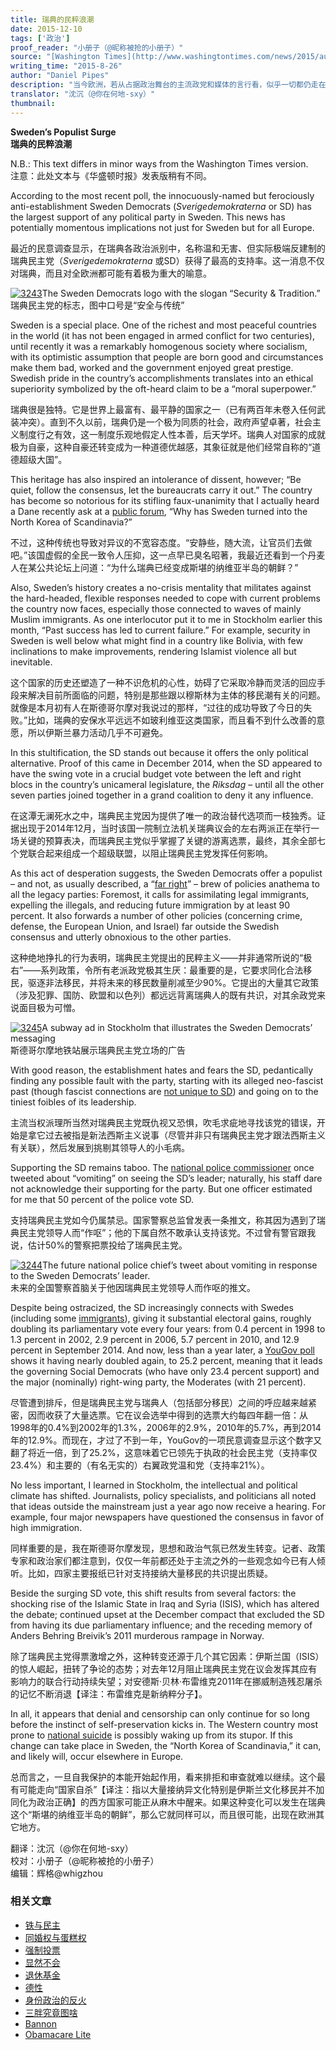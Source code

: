 ```yaml
---
title: 瑞典的民粹浪潮
date: 2015-12-10
tags: ['政治']
proof_reader: "小册子（@昵称被抢的小册子）"
source: "[Washington Times](http://www.washingtontimes.com/news/2015/aug/25/daniel-pipes-swedens-populist-surge/#.Vd0M0WN7MEw.twitter),  <http://www.danielpipes.org/16073/sweden-populist-surge>"
writing_time: "2015-8-26"
author: "Daniel Pipes"
description: "当今欧洲，若从占据政治舞台的主流政党和媒体的言行看，似乎一切都仍走在已因循了半个多世纪的老路上，然而在舞台下面，一股右翼民粹主义的暗流正在涌动，其力量远远超出它在传播环境中所发出的声音，一旦他们登上舞台，带来的变化将让许多人震惊和措手不及。"
translator: "沈沉（@你在何地-sxy）"
thumbnail:
---
```


**Sweden’s Populist Surge**  
**瑞典的民粹浪潮**

N.B.: This text differs in minor ways from the Washington Times version.  
注意：此处文本与《华盛顿时报》发表版稍有不同。

According to the most recent poll, the innocuously-named but ferociously anti-establishment Sweden Democrats (*Sverigedemokraterna* or SD) has the largest support of any political party in Sweden. This news has potentially momentous implications not just for Sweden but for all Europe.

最近的民意调查显示，在瑞典各政治派别中，名称温和无害、但实际极端反建制的瑞典民主党（*Sverigedemokraterna* 或SD）获得了最高的支持率。这一消息不仅对瑞典，而且对全欧洲都可能有着极为重大的喻意。

[![3243](https://headsalon.org/wordpress/wp-content/uploads/2015/12/3243-300x136.jpg)](https://headsalon.org/wordpress/wp-content/uploads/2015/12/3243.jpg)The Sweden Democrats logo with the slogan “Security & Tradition.”  
瑞典民主党的标志，图中口号是“安全与传统”

Sweden is a special place. One of the richest and most peaceful countries in the world (it has not been engaged in armed conflict for two centuries), until recently it was a remarkably homogenous society where socialism, with its optimistic assumption that people are born good and circumstances make them bad, worked and the government enjoyed great prestige. Swedish pride in the country’s accomplishments translates into an ethical superiority symbolized by the oft-heard claim to be a “moral superpower.”

瑞典很是独特。它是世界上最富有、最平静的国家之一（已有两百年未卷入任何武装冲突）。直到不久以前，瑞典仍是一个极为同质的社会，政府声望卓著，社会主义制度行之有效，这一制度乐观地假定人性本善，后天学坏。瑞典人对国家的成就极为自豪，这种自豪还转变成为一种道德优越感，其象征就是他们经常自称的“道德超级大国”。

This heritage has also inspired an intolerance of dissent, however; “Be quiet, follow the consensus, let the bureaucrats carry it out.” The country has become so notorious for its stifling faux-unanimity that I actually heard a Dane recently ask at a [public forum](http://www.trykkefrihed.dk/10-ar-efter-mordet-pa-theo-van-gogh.htm), “Why has Sweden turned into the North Korea of Scandinavia?”

不过，这种传统也导致对异议的不宽容态度。“安静些，随大流，让官员们去做吧。”该国虚假的全民一致令人压抑，这一点早已臭名昭著，我最近还看到一个丹麦人在某公共论坛上问道：“为什么瑞典已经变成斯堪的纳维亚半岛的朝鲜？”

Also, Sweden’s history creates a no-crisis mentality that militates against the hard-headed, flexible responses needed to cope with current problems the country now faces, especially those connected to waves of mainly Muslim immigrants. As one interlocutor put it to me in Stockholm earlier this month, “Past success has led to current failure.” For example, security in Sweden is well below what might find in a country like Bolivia, with few inclinations to make improvements, rendering Islamist violence all but inevitable.

这个国家的历史还塑造了一种不识危机的心性，妨碍了它采取冷静而灵活的回应手段来解决目前所面临的问题，特别是那些跟以穆斯林为主体的移民潮有关的问题。就像是本月初有人在斯德哥尔摩对我说过的那样，“过往的成功导致了今日的失败。”比如，瑞典的安保水平远远不如玻利维亚这类国家，而且看不到什么改善的意愿，所以伊斯兰暴力活动几乎不可避免。

In this stultification, the SD stands out because it offers the only political alternative. Proof of this came in December 2014, when the SD appeared to have the swing vote in a crucial budget vote between the left and right blocs in the country’s unicameral legislature, the *Riksdag* – until all the other seven parties joined together in a grand coalition to deny it any influence.

在这潭无澜死水之中，瑞典民主党因为提供了唯一的政治替代选项而一枝独秀。证据出现于2014年12月，当时该国一院制立法机关瑞典议会的左右两派正在举行一场关键的预算表决，而瑞典民主党似乎掌握了关键的游离选票，最终，其余全部七个党联合起来组成一个超级联盟，以阻止瑞典民主党发挥任何影响。

As this act of desperation suggests, the Sweden Democrats offer a populist – and not, as usually described, a “[far right](http://www.danielpipes.org/15426/europe-far-right)” – brew of policies anathema to all the legacy parties: Foremost, it calls for assimilating legal immigrants, expelling the illegals, and reducing future immigration by at least 90 percent. It also forwards a number of other policies (concerning crime, defense, the European Union, and Israel) far outside the Swedish consensus and utterly obnoxious to the other parties.

这种绝地挣扎的行为表明，瑞典民主党提出的民粹主义——并非通常所说的“极右”——系列政策，令所有老派政党极其生厌：最重要的是，它要求同化合法移民，驱逐非法移民，并将未来的移民数量削减至少90%。它提出的大量其它政策（涉及犯罪、国防、欧盟和以色列）都远远背离瑞典人的既有共识，对其余政党来说面目极为可憎。

[![3245](https://headsalon.org/wordpress/wp-content/uploads/2015/12/3245-300x200.jpg)](https://headsalon.org/wordpress/wp-content/uploads/2015/12/3245.jpg)A subway ad in Stockholm that illustrates the Sweden Democrats’ messaging  
斯德哥尔摩地铁站展示瑞典民主党立场的广告

With good reason, the establishment hates and fears the SD, pedantically finding any possible fault with the party, starting with its alleged neo-fascist past (though fascist connections are [not unique to SD](http://robsten.blogspot.se/p/bruna-rotter-hos-socialdemokrater-och.html)) and going on to the tiniest foibles of its leadership.

主流当权派理所当然对瑞典民主党既仇视又恐惧，吹毛求疵地寻找该党的错误，开始是拿它过去被指是新法西斯主义说事（尽管并非只有瑞典民主党才跟法西斯主义有关联），然后发展到挑剔其领导人的小毛病。

Supporting the SD remains taboo. The [national police commissioner](https://twitter.com/dan_eliasson/status/439145935063773185) once tweeted about “vomiting” on seeing the SD’s leader; naturally, his staff dare not acknowledge their supporting for the party. But one officer estimated for me that 50 percent of the police vote SD.

支持瑞典民主党如今仍属禁忌。国家警察总监曾发表一条推文，称其因为遇到了瑞典民主党领导人而“作呕”；他的下属自然不敢承认支持该党。不过曾有警官跟我说，估计50%的警察把票投给了瑞典民主党。

[![3244](https://headsalon.org/wordpress/wp-content/uploads/2015/12/3244-300x131.jpg)](https://headsalon.org/wordpress/wp-content/uploads/2015/12/3244.jpg)The future national police chief’s tweet about vomiting in response to the Sweden Democrats’ leader.  
未来的全国警察首脑关于他因瑞典民主党领导人而作呕的推文。

Despite being ostracized, the SD increasingly connects with Swedes (including some [immigrants](http://www.gatestoneinstitute.org/6122/sweden-creative-destruction)), giving it substantial electoral gains, roughly doubling its parliamentary vote every four years: from 0.4 percent in 1998 to 1.3 percent in 2002, 2.9 percent in 2006, 5.7 percent in 2010, and 12.9 percent in September 2014. And now, less than a year later, a [YouGov poll](http://www.metro.se/nyheter/yougov-nu-ar-sd-sveriges-storsta-parti/EVHohs%21MfmMZjCjQQzJs/) shows it having nearly doubled again, to 25.2 percent, meaning that it leads the governing Social Democrats (who have only 23.4 percent support) and the major (nominally) right-wing party, the Moderates (with 21 percent).

尽管遭到排斥，但是瑞典民主党与瑞典人（包括部分移民）之间的呼应越来越紧密，因而收获了大量选票。它在议会选举中得到的选票大约每四年翻一倍：从1998年的0.4%到2002年的1.3%，2006年的2.9%，2010年的5.7%，再到2014年的12.9%。而现在，才过了不到一年，YouGov的一项民意调查显示这个数字又翻了将近一倍，到了25.2%，这意味着它已领先于执政的社会民主党（支持率仅23.4%）和主要的（有名无实的）右翼政党温和党（支持率21%）。

No less important, I learned in Stockholm, the intellectual and political climate has shifted. Journalists, policy specialists, and politicians all noted that ideas outside the mainstream just a year ago now receive a hearing. For example, four major newspapers have questioned the consensus in favor of high immigration.

同样重要的是，我在斯德哥尔摩发现，思想和政治气氛已然发生转变。记者、政策专家和政治家们都注意到，仅仅一年前都还处于主流之外的一些观念如今已有人倾听。比如，四家主要报纸已针对支持接纳大量移民的共识提出质疑。

Beside the surging SD vote, this shift results from several factors: the shocking rise of the Islamic State in Iraq and Syria (ISIS), which has altered the debate; continued upset at the December compact that excluded the SD from having its due parliamentary influence; and the receding memory of Anders Behring Breivik’s 2011 murderous rampage in Norway.

除了瑞典民主党得票激增之外，这种转变还源于几个其它因素：伊斯兰国（ISIS）的惊人崛起，扭转了争论的态势；对去年12月阻止瑞典民主党在议会发挥其应有影响力的联合行动持续失望；对安德斯·贝林·布雷维克2011年在挪威制造残忍屠杀的记忆不断消退【译注：布雷维克是新纳粹分子】。

In all, it appears that denial and censorship can only continue for so long before the instinct of self-preservation kicks in. The Western country most prone to [national suicide](http://www.danielpipes.org/15329/sweden-national-suicide) is possibly waking up from its stupor. If this change can take place in Sweden, the “North Korea of Scandinavia,” it can, and likely will, occur elsewhere in Europe.

总而言之，一旦自我保护的本能开始起作用，看来排拒和审查就难以继续。这个最有可能走向“国家自杀”【译注：指以大量接纳异文化特别是伊斯兰文化移民并不加同化为政治正确】的西方国家可能正从麻木中醒来。如果这种变化可以发生在瑞典这个“斯堪的纳维亚半岛的朝鲜”，那么它就同样可以，而且很可能，出现在欧洲其它地方。


翻译：沈沉（@你在何地-sxy）  
校对：小册子（@昵称被抢的小册子）  
编辑：辉格@whigzhou


### 相关文章

* [铁与民主](https://headsalon.org/archives/7815.html "铁与民主")
* [同婚权与蛋糕权](https://headsalon.org/archives/7813.html "同婚权与蛋糕权")
* [强制投票](https://headsalon.org/archives/7799.html "强制投票")
* [显然不会](https://headsalon.org/archives/7797.html "显然不会")
* [退休基金](https://headsalon.org/archives/7795.html "退休基金")
* [德性](https://headsalon.org/archives/7777.html "德性")
* [身份政治的反火](https://headsalon.org/archives/7643.html "身份政治的反火")
* [三胖究竟图啥](https://headsalon.org/archives/7639.html "三胖究竟图啥")
* [Bannon](https://headsalon.org/archives/7682.html "Bannon")
* [Obamacare Lite](https://headsalon.org/archives/7664.html "Obamacare Lite")
